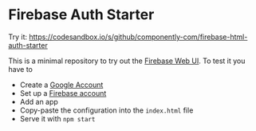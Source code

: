 # Firebase Auth Starter

Try it: https://codesandbox.io/s/github/componently-com/firebase-html-auth-starter

This is a minimal repository to try out the [Firebase Web UI](https://github.com/firebase/firebaseui-web/).
To test it you have to
* Create a [Google Account](https://accounts.google.com/signup)
* Set up a [Firebase account](https://console.firebase.google.com/)
* Add an app
* Copy-paste the configuration into the `index.html` file
* Serve it with `npm start`
 
